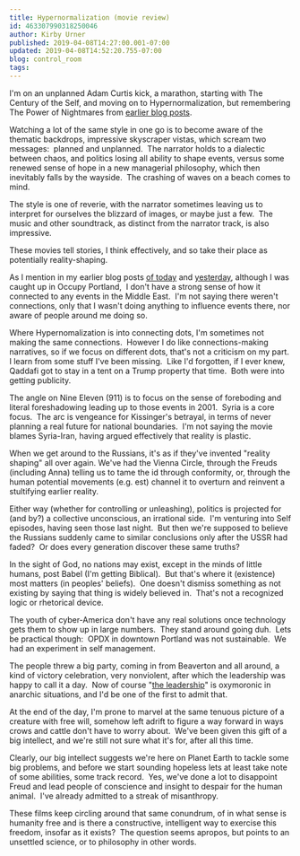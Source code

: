 ```yaml
---
title: Hypernormalization (movie review)
id: 463307990318250046
author: Kirby Urner
published: 2019-04-08T14:27:00.001-07:00
updated: 2019-04-08T14:52:20.755-07:00
blog: control_room
tags: 
---
```


I'm on an unplanned Adam Curtis kick, a marathon, starting with The Century of the Self, and moving on to Hypernormalization, but remembering The Power of Nightmares from [earlier blog posts](http://controlroom.blogspot.com/2006/01/power-of-nightmares-movie-review.html).

Watching a lot of the same style in one go is to become aware of the thematic backdrops, impressive skyscraper vistas, which scream two messages:  planned and unplanned.  The narrator holds to a dialectic between chaos, and politics losing all ability to shape events, versus some renewed sense of hope in a new managerial philosophy, which then inevitably falls by the wayside.  The crashing of waves on a beach comes to mind.

The style is one of reverie, with the narrator sometimes leaving us to interpret for ourselves the blizzard of images, or maybe just a few.  The music and other soundtrack, as distinct from the narrator track, is also impressive.

These movies tell stories, I think effectively, and so take their place as potentially reality-shaping.

As I mention in my earlier blog posts [of today](https://worldgame.blogspot.com/2019/04/documentary-city.html) and [yesterday](http://mybizmo.blogspot.com/2019/04/on-first-day.html), although I was caught up in Occupy Portland,  I don't have a strong sense of how it connected to any events in the Middle East.  I'm not saying there weren't connections, only that I wasn't doing anything to influence events there, nor aware of people around me doing so.

Where Hypernomalization is into connecting dots, I'm sometimes not making the same connections.  However I do like connections-making narratives, so if we focus on different dots, that's not a criticism on my part.  I learn from some stuff I've been missing.  Like I'd forgotten, if I ever knew, Qaddafi got to stay in a tent on a Trump property that time.  Both were into getting publicity.

The angle on Nine Eleven (911) is to focus on the sense of foreboding and literal foreshadowing leading up to those events in 2001.  Syria is a core focus.  The arc is vengeance for Kissinger's betrayal, in terms of never planning a real future for national boundaries.  I'm not saying the movie blames Syria-Iran, having argued effectively that reality is plastic.

When we get around to the Russians, it's as if they've invented "reality shaping" all over again. We've had the Vienna Circle, through the Freuds (including Anna) telling us to tame the id through conformity, or, through the human potential movements (e.g. est) channel it to overturn and reinvent a stultifying earlier reality.

Either way (whether for controlling or unleashing), politics is projected for (and by?) a collective unconscious, an irrational side.  I'm venturing into Self episodes, having seen those last night.  But then we're supposed to believe the Russians suddenly came to similar conclusions only after the USSR had faded?  Or does every generation discover these same truths?

In the sight of God, no nations may exist, except in the minds of little humans, post Babel (I'm getting Biblical).  But that's where it (existence) most matters (in peoples' beliefs).  One doesn't dismiss something as not existing by saying that thing is widely believed in.  That's not a recognized logic or rhetorical device.

The youth of cyber-America don't have any real solutions once technology gets them to show up in large numbers.  They stand around going duh.  Lets be practical though:  OPDX in downtown Portland was not sustainable.  We had an experiment in self management.

The people threw a big party, coming in from Beaverton and all around, a kind of victory celebration, very nonviolent, after which the leadership was happy to call it a day.  Now of course "[the leadership](https://mybizmo.blogspot.com/2011/10/halloween-2011-1-of-3.html)" is oxymoronic in anarchic situations, and I'd be one of the first to admit that. 

At the end of the day, I'm prone to marvel at the same tenuous picture of a creature with free will, somehow left adrift to figure a way forward in ways crows and cattle don't have to worry about.  We've been given this gift of a big intellect, and we're still not sure what it's for, after all this time.

Clearly, our big intellect suggests we're here on Planet Earth to tackle some big problems, and before we start sounding hopeless lets at least take note of some abilities, some track record.  Yes, we've done a lot to disappoint Freud and lead people of conscience and insight to despair for the human animal.  I've already admitted to a streak of misanthropy.

These films keep circling around that same conundrum, of in what sense is humanity free and is there a constructive, intelligent way to exercise this freedom, insofar as it exists?  The question seems apropos, but points to an unsettled science, or to philosophy in other words.